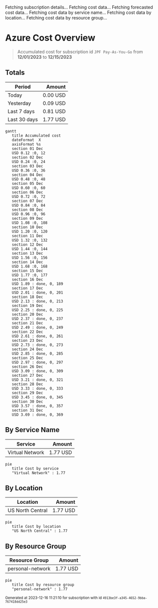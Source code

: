 Fetching subscription details...
Fetching cost data...
Fetching forecasted cost data...
Fetching cost data by service name...
Fetching cost data by location...
Fetching cost data by resource group...
# Azure Cost Overview

> Accumulated cost for subscription id `JPF Pay-As-You-Go` from **12/01/2023** to **12/15/2023**

## Totals

|Period|Amount|
|---|---:|
|Today|0.00 USD|
|Yesterday|0.09 USD|
|Last 7 days|0.81 USD|
|Last 30 days|1.77 USD|

```mermaid
gantt
   title Accumulated cost
   dateFormat  X
   axisFormat %s
   section 01 Dec
   USD 0.12 :0, 12
   section 02 Dec
   USD 0.24 :0, 24
   section 03 Dec
   USD 0.36 :0, 36
   section 04 Dec
   USD 0.48 :0, 48
   section 05 Dec
   USD 0.60 :0, 60
   section 06 Dec
   USD 0.72 :0, 72
   section 07 Dec
   USD 0.84 :0, 84
   section 08 Dec
   USD 0.96 :0, 96
   section 09 Dec
   USD 1.08 :0, 108
   section 10 Dec
   USD 1.20 :0, 120
   section 11 Dec
   USD 1.32 :0, 132
   section 12 Dec
   USD 1.44 :0, 144
   section 13 Dec
   USD 1.56 :0, 156
   section 14 Dec
   USD 1.68 :0, 168
   section 15 Dec
   USD 1.77 :0, 177
   section 16 Dec
   USD 1.89 : done, 0, 189
   section 17 Dec
   USD 2.01 : done, 0, 201
   section 18 Dec
   USD 2.13 : done, 0, 213
   section 19 Dec
   USD 2.25 : done, 0, 225
   section 20 Dec
   USD 2.37 : done, 0, 237
   section 21 Dec
   USD 2.49 : done, 0, 249
   section 22 Dec
   USD 2.61 : done, 0, 261
   section 23 Dec
   USD 2.73 : done, 0, 273
   section 24 Dec
   USD 2.85 : done, 0, 285
   section 25 Dec
   USD 2.97 : done, 0, 297
   section 26 Dec
   USD 3.09 : done, 0, 309
   section 27 Dec
   USD 3.21 : done, 0, 321
   section 28 Dec
   USD 3.33 : done, 0, 333
   section 29 Dec
   USD 3.45 : done, 0, 345
   section 30 Dec
   USD 3.57 : done, 0, 357
   section 31 Dec
   USD 3.69 : done, 0, 369
```

## By Service Name

|Service|Amount|
|---|---:|
|Virtual Network|1.77 USD|

```mermaid
pie
   title Cost by service
   "Virtual Network" : 1.77
```

## By Location

|Location|Amount|
|---|---:|
|US North Central|1.77 USD|

```mermaid
pie
   title Cost by location
   "US North Central" : 1.77
```

## By Resource Group

|Resource Group|Amount|
|---|---:|
|personal-network|1.77 USD|

```mermaid
pie
   title Cost by resource group
   "personal-network" : 1.77
```

<sup>Generated at 2023-12-16 11:21:10 for subscription with id `4913be3f-a345-4652-9bba-767418dd25e3`</sup>
